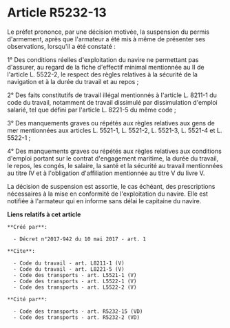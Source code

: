 # Article R5232-13

Le préfet prononce, par une décision motivée, la suspension du permis d'armement, après que l'armateur a été mis à même de
présenter ses observations, lorsqu'il a été constaté : 

1° Des conditions réelles d'exploitation du navire ne permettant pas d'assurer, au regard de la fiche d'effectif minimal
mentionnée au II de l'article L. 5522-2, le respect des règles relatives à la sécurité de la navigation et à la durée du
travail et au repos ; 

2° Des faits constitutifs de travail illégal mentionnés à l'article L. 8211-1 du code du travail, notamment de travail
dissimulé par dissimulation d'emploi salarié, tel que défini par l'article L. 8221-5 du même code ; 

3° Des manquements graves ou répétés aux règles relatives aux gens de mer mentionnées aux articles L. 5521-1, L. 5521-2, L.
5521-3, L. 5521-4 et L. 5522-1 ; 

4° Des manquements graves ou répétés aux règles relatives aux conditions d'emploi portant sur le contrat d'engagement
maritime, la durée du travail, le repos, les congés, le salaire, la santé et la sécurité au travail mentionnées au titre IV
et à l'obligation d'affiliation mentionnée au titre V du livre V. 

La décision de suspension est assortie, le cas échéant, des prescriptions nécessaires à la mise en conformité de
l'exploitation du navire. Elle est notifiée à l'armateur qui en informe sans délai le capitaine du navire.

**Liens relatifs à cet article**

	**Créé par**:

	  - Décret n°2017-942 du 10 mai 2017 - art. 1

	**Cite**:

	  - Code du travail - art. L8211-1 (V)
	  - Code du travail - art. L8221-5 (V)
	  - Code des transports - art. L5521-1 (V)
	  - Code des transports - art. L5522-1 (V)
	  - Code des transports - art. L5522-2 (V)

	**Cité par**:

	  - Code des transports - art. R5232-15 (VD)
	  - Code des transports - art. R5232-2 (VD)
